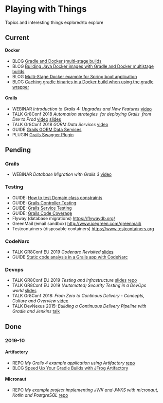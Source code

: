 # Playing with Things

Topics and interesting things explored/to explore

## Current

#### Docker
* BLOG [Gradle and Docker (multi-stage builds](https://codefresh.io/docs/docs/learn-by-example/java/gradle/)
* BLOG [Building Java Docker images with Gradle and Docker multistage builds](http://paulbakker.io/java/docker-gradle-multistage/)
* BLOG [Multi-Stage Docker example for Spring boot application](https://medium.com/@sairamkrish/docker-for-spring-boot-gradle-java-micro-service-done-the-right-way-2f46231dbc06)
* BLOG [Caching gradle binaries in a Docker build when using the gradle wrapper](https://medium.com/@nieldw/caching-gradle-binaries-in-a-docker-build-when-using-the-gradle-wrapper-277c17e7dd22)

#### Grails  
* WEBINAR *Introduction to Grails 4: Upgrades and New Features* [video](https://www.youtube.com/watch?v=EVA_pIrjVdo)
* TALK Gr8Conf 2018 *Automation strategies  for deploying Grails  from Dev to Prod* [video](https://www.youtube.com/watch?v=papccoNYkhQ) [slides](https://gingkoapp.com/automation-strategies-for-deploying-grails-from-dev-to-prod.html)
* TALK Gr8Conf 2018 *GORM Data Services* [video](https://www.youtube.com/watch?v=jPmXvHvJB_M)
* GUIDE [Grails GORM Data Services](https://guides.grails.org/grails-gorm-data-services/guide/index.html)
* PLUGIN [Grails Swagger Plugin](https://plugins.grails.org/plugin/ajay-kumar/swagger)

## Pending

### Grails
* WEBINAR *Database Migration with Grails 3* [video](https://www.youtube.com/watch?v=rNdfozn7NCs)

### Testing
* GUIDE: [How to test Domain class constraints](https://guides.grails.org/grails-test-domain-class-constraints/guide/index.html)
* GUIDE: [Grails Controller Testing](https://guides.grails.org/grails-controller-testing/guide/index.html)
* GUIDE: [Grails Service Testing](https://guides.grails.org/grails-mock-basics/guide/index.html)
* GUIDE: [Grails Code Coverage](https://guides.grails.org/grails-code-coverage/guide/index.html)
* Flyway (database migrations) https://flywaydb.org/
* GreenMail (email sandbox) http://www.icegreen.com/greenmail/
* Testcontainers (disposable containers) https://www.testcontainers.org

### CodeNarc
* TALK GR8Conf EU 2019 *Codenarc Revisited* [slides](https://speakerdeck.com/jlstrater/codenarc-revisited-gr8conf-eu-2019)
* GUIDE [Static code analysis in a Grails app with CodeNarc](https://guides.grails.org/grails-codenarc/guide/index.html)

### Devops
* TALK GR8Conf EU 2019 *Testing and Infrastructure* [slides](https://github.com/sparsick/infra-testing-talk/blob/gr8conf19/slides/2019.05%20-%20Gr8Conf-%20Testing%20and%20Infrastructure.pdf) [repo](https://github.com/sparsick/infra-testing-talk/tree/gr8conf19)
* TALK GR8Conf EU 2019 *(Automated) Security Testing in a DevOps world* [slides](https://slides.com/kiview/securitytesting-general#/)
* TALK Gr8Conf 2018: *From Zero to Continous Delivery - Concepts, Culture and Overview* [video](https://www.youtube.com/watch?v=KAo4YMtjMgg) 
* TALK DevNexus 2015: *Building a Continuous Delivery Pipeline with Gradle and Jenkins* [talk](https://www.youtube.com/watch?v=z4yVEKOP50g)  


## Done

### 2019-10

#### Artifactory
* REPO *My Grails 4 example application using Artifactory* [repo](https://github.com/aretche/grails4-artifactory-example)
* BLOG [Speed Up Your Gradle Builds with JFrog Artifactory](https://jfrog.com/blog/speed-up-your-gradle-builds-with-jfrog-artifactory/)

#### Micronaut
* REPO *My example project implementing JWK and JWKS with micronaut, Kotlin and PostgreSQL* [repo](https://github.com/aretche/mn-kotlin-jwks-example)
